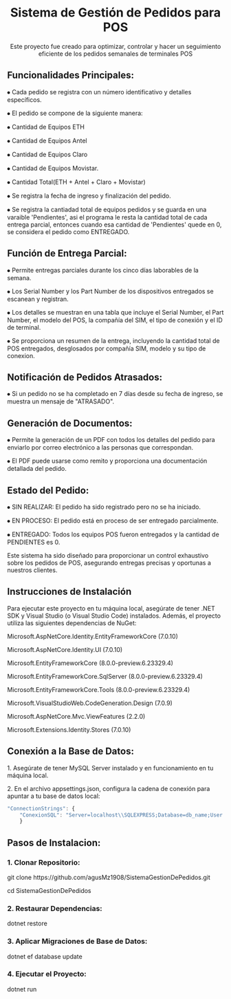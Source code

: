 
<h1 align="center">Sistema de Gestión de Pedidos para POS</h1>
<p align="center">Este proyecto fue creado para optimizar, controlar y hacer un seguimiento eficiente de los pedidos semanales de terminales POS</p>


<div>
  <h2>Funcionalidades Principales:</h2>
  <p> ⦁ Cada pedido se registra con un número identificativo y detalles específicos.</p> 
  <p> ⦁ El pedido se compone de la siguiente manera: 
          <p> ⦁ Cantidad de Equipos ETH</p>
          <p> ⦁ Cantidad de Equipos Antel</p>
          <p> ⦁ Cantidad de Equipos Claro</p>
          <p> ⦁ Cantidad de Equipos Movistar.</p>
          <p> ⦁ Cantidad Total(ETH + Antel + Claro + Movistar)</p>
  <p> ⦁ Se registra la fecha de ingreso y finalización del pedido.</p>
  <p> ⦁ Se registra la cantiadad total de equipos pedidos y se guarda en una varaible 'Pendientes', asi el programa le resta la cantidad total de cada entrega parcial, entonces cuando esa cantidad de 'Pendientes' quede en 0, se considera el pedido como ENTREGADO.</p>
</div>

<div>
  <h2>Función de Entrega Parcial:</h2>
  <p> ⦁ Permite entregas parciales durante los cinco días laborables de la semana.</p>
  <p> ⦁ Los Serial Number y los Part Number de los dispositivos entregados se escanean y registran.</p>
  <p> ⦁ Los detalles se muestran en una tabla que incluye el Serial Number, el Part Number, el modelo del POS, la compañía del SIM, el tipo de conexión y el ID de terminal.</p>
  <p> ⦁ Se proporciona un resumen de la entrega, incluyendo la cantidad total de POS entregados, desglosados por compañía SIM, modelo y su tipo de conexion.</p>
</div>

<div>
  <h2>Notificación de Pedidos Atrasados:</h2>
  <p> ⦁ Si un pedido no se ha completado en 7 días desde su fecha de ingreso, se muestra un mensaje de "ATRASADO".</p>
</div>

<div>
  <h2>Generación de Documentos:</h2>
  <p> ⦁ Permite la generación de un PDF con todos los detalles del pedido para enviarlo por correo electrónico a las personas que correspondan.</p>
  <p> ⦁ El PDF puede usarse como remito y proporciona una documentación detallada del pedido.</p>
</div>

<div>
  <h2>Estado del Pedido:</h2>
  <p> ⦁ SIN REALIZAR: El pedido ha sido registrado pero no se ha iniciado.</p>
  <p> ⦁ EN PROCESO: El pedido está en proceso de ser entregado parcialmente.</p>
  <p> ⦁ ENTREGADO: Todos los equipos POS fueron entregados y la cantidad de PENDIENTES es 0.</p>
</div>

<p>Este sistema ha sido diseñado para proporcionar un control exhaustivo sobre los pedidos de POS, asegurando entregas precisas y oportunas a nuestros clientes.</p>


<div>
  <h2>Instrucciones de Instalación</h2>
  <p>Para ejecutar este proyecto en tu máquina local, asegúrate de tener .NET SDK y Visual Studio (o Visual Studio Code) instalados. Además, el proyecto utiliza las siguientes dependencias de NuGet:</p>
  <p>Microsoft.AspNetCore.Identity.EntityFrameworkCore (7.0.10)</p>
  <p>Microsoft.AspNetCore.Identity.UI (7.0.10)</p>
  <p>Microsoft.EntityFrameworkCore (8.0.0-preview.6.23329.4)</p>
  <p>Microsoft.EntityFrameworkCore.SqlServer (8.0.0-preview.6.23329.4)</p>
  <p>Microsoft.EntityFrameworkCore.Tools (8.0.0-preview.6.23329.4)</p>
  <p>Microsoft.VisualStudioWeb.CodeGeneration.Design (7.0.9)</p>
  <p>Microsoft.AspNetCore.Mvc.ViewFeatures (2.2.0)</p>
  <p>Microsoft.Extensions.Identity.Stores (7.0.10)</p>

  <h2>Conexión a la Base de Datos:</h2>
  <p>1. Asegúrate de tener MySQL Server instalado y en funcionamiento en tu máquina local.</p>
  <p>2. En el archivo appsettings.json, configura la cadena de conexión para apuntar a tu base de datos local:</p>
  
  ```js
  "ConnectionStrings": {
      "ConexionSQL": "Server=localhost\\SQLEXPRESS;Database=db_name;User ID=user_id;Password=password;Trusted_Connection=True;MultipleActiveResultSets=true;TrustServerCertificate=True;"
      }
  ```

<h2>Pasos de Instalacion:</h2>

<h3>1. Clonar Repositorio:</h3>
  <p>git clone https://github.com/agusMz1908/SistemaGestionDePedidos.git</p>
  <p>cd SistemaGestionDePedidos</p>

<h3>2. Restaurar Dependencias:</h3>
<p>dotnet restore</p>

<h3>3. Aplicar Migraciones de Base de Datos:</h3>
<p>dotnet ef database update</p>

<h3>4. Ejecutar el Proyecto:</h4>
<p>dotnet run</p>
</div>






